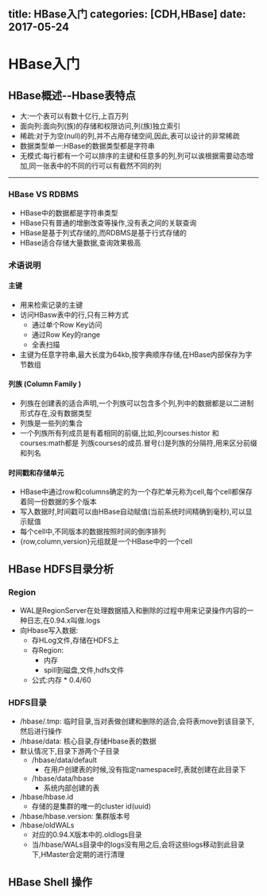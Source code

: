 title: HBase入门
categories: [CDH,HBase]
date: 2017-05-24
---
# HBase入门
## HBase概述--Hbase表特点
- 大:一个表可以有数十亿行,上百万列
- 面向列:面向列(族)的存储和权限访问,列(族)独立索引
- 稀疏:对于为空(null)的列,并不占用存储空间,因此,表可以设计的非常稀疏
- 数据类型单一:HBase的数据类型都是字符串
- 无模式:每行都有一个可以排序的主键和任意多的列,列可以诶根据需要动态增加,同一张表中的不同的行可以有截然不同的列

---
### HBase VS RDBMS
- HBase中的数据都是字符串类型
- HBase只有普通的增删改查等操作,没有表之间的关联查询
- HBase是基于列式存储的,而RDBMS是基于行式存储的
- HBase适合存储大量数据,查询效果极高

### 术语说明
#### 主键
- 用来检索记录的主键
- 访问HBasw表中的行,只有三种方式
    + 通过单个Row Key访问
    + 通过Row Key的range
    + 全表扫描
- 主键为任意字符串,最大长度为64kb,按字典顺序存储,在HBase内部保存为字节数组

#### 列族 (Column Family )
- 列族在创建表的适合声明,一个列族可以包含多个列,列中的数据都是以二进制形式存在,没有数据类型
- 列族是一些列的集合
- 一个列族所有列成员是有着相同的前缀,比如,列courses:histor 和 courses:math都是 列族courses的成员.冒号(:)是列族的分隔符,用来区分前缀和列名

#### 时间戳和存储单元
- HBase中通过row和columns确定的为一个存贮单元称为cell,每个cell都保存着同一份数据的多个版本
- 写入数据时,时间戳可以由HBase自动赋值(当前系统时间精确到毫秒),可以显示赋值
- 每个cell中,不同版本的数据按照时间的倒序排列
- {row,column,version}元组就是一个HBase中的一个cell

## HBase HDFS目录分析
### Region
- WAL是RegionServer在处理数据插入和删除的过程中用来记录操作内容的一种日志,在0.94.x叫做.logs
- 向Hbase写入数据:
    + 存HLog文件,存储在HDFS上
    + 存Region:
        * 内存
        * spill到磁盘,文件,hdfs文件
    + 公式:内存 * 0.4/60

### HDFS目录
- /hbase/.tmp: 临时目录,当对表做创建和删除的适合,会将表move到该目录下,然后进行操作
- /hbase/data: 核心目录,存储Hbase表的数据
- 默认情况下,目录下游两个子目录
    + /hbase/data/default
        * 在用户创建表的时候,没有指定namespace时,表就创建在此目录下
    + /hbase/data/hbase 
        * 系统内部创建的表
- /hbase/hbase.id
    + 存储的是集群的唯一的cluster id(uuid)
- /hbase/hbase.version: 集群版本号
- /hbase/oldWALs
    + 对应的0.94.X版本中的.oldlogs目录
    + 当/hbase/WALs目录中的logs没有用之后,会将这些logs移动到此目录下,HMaster会定期的进行清理




## HBase Shell 操作

